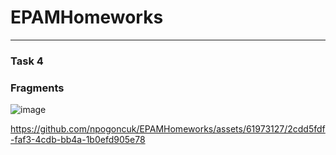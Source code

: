 # EPAMHomeworks
___
### Task 4
### Fragments

![image](https://github.com/npogoncuk/EPAMHomeworks/assets/61973127/877b07a4-2739-4591-b152-42de3ec32de7)


https://github.com/npogoncuk/EPAMHomeworks/assets/61973127/2cdd5fdf-faf3-4cdb-bb4a-1b0efd905e78
